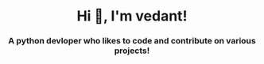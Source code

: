 <h1 align="center">Hi 👋, I'm vedant!</h1>
<h3 align="center">A python devloper who likes to code and contribute on various projects!</h3>
